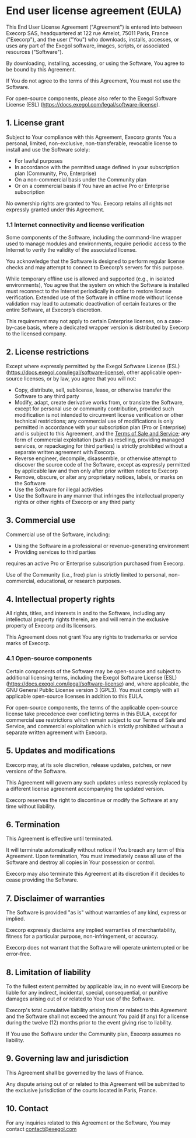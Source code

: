 # End user license agreement (EULA)

This End User License Agreement ("Agreement") is entered into between Execorp SAS, headquartered at 122 rue Amelot, 75011 Paris, France ("Execorp"), and the user ("You") who downloads, installs, accesses, or uses any part of the Exegol software, images, scripts, or associated resources ("Software").

By downloading, installing, accessing, or using the Software, You agree to be bound by this Agreement.

If You do not agree to the terms of this Agreement, You must not use the Software.

For open-source components, please also refer to the Exegol Software License (ESL) (https://docs.exegol.com/legal/software-license).

## 1. License grant

Subject to Your compliance with this Agreement, Execorp grants You a personal, limited, non-exclusive, non-transferable, revocable license to install and use the Software solely:
- For lawful purposes
- In accordance with the permitted usage defined in your subscription plan (Community, Pro, Enterprise)
- On a non-commercial basis under the Community plan
- Or on a commercial basis if You have an active Pro or Enterprise subscription

No ownership rights are granted to You. Execorp retains all rights not expressly granted under this Agreement.

### 1.1 Internet connectivity and license verification

Some components of the Software, including the command-line wrapper used to manage modules and environments, require periodic access to the Internet to verify the validity of the associated license.

You acknowledge that the Software is designed to perform regular license checks and may attempt to connect to Execorp’s servers for this purpose.

While temporary offline use is allowed and supported (e.g., in isolated environments), You agree that the system on which the Software is installed must reconnect to the Internet periodically in order to restore license verification. Extended use of the Software in offline mode without license validation may lead to automatic deactivation of certain features or the entire Software, at Execorp’s discretion.

This requirement may not apply to certain Enterprise licenses, on a case-by-case basis, where a dedicated wrapper version is distributed by Execorp to the licensed company.

## 2. License restrictions

Except where expressly permitted by the Exegol Software License (ESL) (https://docs.exegol.com/legal/software-license), other applicable open-source licenses, or by law, you agree that you will not:

- Copy, distribute, sell, sublicense, lease, or otherwise transfer the Software to any third party
- Modify, adapt, create derivative works from, or translate the Software, except for personal use or community contribution, provided such modification is not intended to circumvent license verification or other technical restrictions; any commercial use of modifications is only permitted in accordance with your subscription plan (Pro or Enterprise) and is subject to this Agreement, and the [Terms of Sale and Service](https://docs.exegol.com/legal/terms-of-sale-and-service); any form of commercial exploitation (such as reselling, providing managed services, or repackaging for third parties) is strictly prohibited without a separate written agreement with Execorp.
- Reverse engineer, decompile, disassemble, or otherwise attempt to discover the source code of the Software, except as expressly permitted by applicable law and then only after prior written notice to Execorp
- Remove, obscure, or alter any proprietary notices, labels, or marks on the Software
- Use the Software for illegal activities
- Use the Software in any manner that infringes the intellectual property rights or other rights of Execorp or any third party

## 3. Commercial use

Commercial use of the Software, including:
- Using the Software in a professional or revenue-generating environment
- Providing services to third parties

requires an active Pro or Enterprise subscription purchased from Execorp.

Use of the Community (i.e., free) plan is strictly limited to personal, non-commercial, educational, or research purposes.

## 4. Intellectual property rights

All rights, titles, and interests in and to the Software, including any intellectual property rights therein, are and will remain the exclusive property of Execorp and its licensors.

This Agreement does not grant You any rights to trademarks or service marks of Execorp.

### 4.1 Open-source components

Certain components of the Software may be open-source and subject to additional licensing terms, including the Exegol Software License (ESL) (https://docs.exegol.com/legal/software-license) and, where applicable, the GNU General Public License version 3 (GPL3). You must comply with all applicable open-source licenses in addition to this EULA.

For open-source components, the terms of the applicable open-source license take precedence over conflicting terms in this EULA, except for commercial use restrictions which remain subject to our Terms of Sale and Service, and commercial exploitation which is strictly prohibited without a separate written agreement with Execorp.

## 5. Updates and modifications

Execorp may, at its sole discretion, release updates, patches, or new versions of the Software.

This Agreement will govern any such updates unless expressly replaced by a different license agreement accompanying the updated version.

Execorp reserves the right to discontinue or modify the Software at any time without liability.

## 6. Termination

This Agreement is effective until terminated.

It will terminate automatically without notice if You breach any term of this Agreement. Upon termination, You must immediately cease all use of the Software and destroy all copies in Your possession or control.

Execorp may also terminate this Agreement at its discretion if it decides to cease providing the Software.

## 7. Disclaimer of warranties

The Software is provided "as is" without warranties of any kind, express or implied.

Execorp expressly disclaims any implied warranties of merchantability, fitness for a particular purpose, non-infringement, or accuracy.

Execorp does not warrant that the Software will operate uninterrupted or be error-free.

## 8. Limitation of liability

To the fullest extent permitted by applicable law, in no event will Execorp be liable for any indirect, incidental, special, consequential, or punitive damages arising out of or related to Your use of the Software.

Execorp's total cumulative liability arising from or related to this Agreement and the Software shall not exceed the amount You paid (if any) for a license during the twelve (12) months prior to the event giving rise to liability.

If You use the Software under the Community plan, Execorp assumes no liability.

## 9. Governing law and jurisdiction

This Agreement shall be governed by the laws of France.

Any dispute arising out of or related to this Agreement will be submitted to the exclusive jurisdiction of the courts located in Paris, France.

## 10. Contact

For any inquiries related to this Agreement or the Software, You may contact contact@exegol.com
